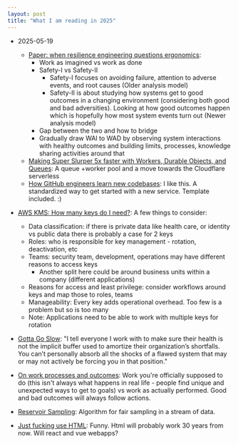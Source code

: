 ```yaml
---
layout: post
title: "What I am reading in 2025"
---
```


* 2025-05-19
  * [Paper: when resilience engineering questions ergonomics](https://ferd.ca/notes/paper-when-resilience-engineering-questions-ergonomics.html):
    * Work as imagined vs work as done
    * Safety-I vs Safety-II
      * Safety-I focuses on avoiding failure, attention to adverse events, and root causes (Older analysis model)
      * Safety-II is about studying how systems get to good outcomes in a changing environment (considering both good and bad adversities). Looking at how good outcomes happen which is hopefully how most system events turn out (Newer analysis model)
    * Gap between the two and how to bridge
    * Gradually draw WAI to WAD by observing system interactions with healthy outcomes and building limits, processes, knowledge sharing activities around that
  * [Making Super Slurper 5x faster with Workers, Durable Objects, and Queues](https://blog.cloudflare.com/making-super-slurper-five-times-faster/): A queue +worker pool and a move towards the Cloudflare serverless
  * [How GitHub engineers learn new codebases](https://github.blog/developer-skills/application-development/how-github-engineers-learn-new-codebases/): I like this. A standardized way to get started with a new service. Template included. :)

* [AWS KMS: How many keys do I need?](https://aws.amazon.com/blogs/security/aws-kms-how-many-keys-do-i-need/): A few
  things to consider:
    * Data classification: if there is private data like health care, or identity vs public data there is probably a
      case for 2 keys
    * Roles: who is responsible for key management - rotation, deactivation, etc
    * Teams: security team, development, operations may have different reasons to access keys
        * Another split here could be around business units within a company (different applications)
    * Reasons for access and least privilege: consider workflows around keys and map those to roles, teams
    * Manageability: Every key adds operational overhead. Too few is a problem but so is too many
    * Note: Applications need to be able to work with multiple keys for rotation
* [Gotta Go Slow](https://www.honeycomb.io/blog/gotta-go-slow-avoiding-burnout): "I tell everyone I work with to make
  sure their health is not the implicit buffer used to amortize their organization’s shortfalls. You can’t personally
  absorb all the shocks of a flawed system that may or may not actively be forcing you in that position."
* [On work processes and outcomes](https://surfingcomplexity.blog/2025/05/10/on-work-processes-and-outcomes/): Work
  you're officially supposed to do (this isn't always what happens in real life - people find unique and unexpected ways
  to get to goals) vs work as actually performed. Good and bad outcomes will always follow actions.
* [Reservoir Sampling](https://samwho.dev/reservoir-sampling/): Algorithm for fair sampling in a stream of data.
* [Just fucking use HTML](https://justfuckingusehtml.com/): Funny. Html will probably work 30 years from now. Will react
  and vue webapps?
